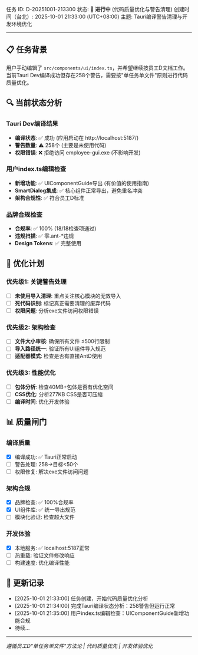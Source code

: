 任务 ID: D-20251001-213300
状态: 🔄 **进行中** (代码质量优化与警告清理)
创建时间（台北）: 2025-10-01 21:33:00 (UTC+08:00)
主题: Tauri编译警告清理与开发环境优化

---

## 📋 任务背景

用户手动编辑了 `src/components/ui/index.ts`，并希望继续按员工D文档工作。当前Tauri Dev编译成功但存在258个警告，需要按"单任务单文件"原则进行代码质量优化。

## 🔍 当前状态分析

### Tauri Dev编译结果
- **编译状态**: ✅ 成功 (应用启动在 http://localhost:5187/)
- **警告数量**: ⚠️ 258个 (主要是未使用代码)
- **权限错误**: ❌ 拒绝访问 employee-gui.exe (不影响开发)

### 用户index.ts编辑检查
- **新增功能**: ✅ UIComponentGuide导出 (有价值的使用指南)
- **SmartDialog集成**: ✅ 核心组件正常导出，避免重名冲突
- **架构合规性**: ✅ 符合员工D标准

### 品牌合规检查
- **合规率**: ✅ 100% (18/18检查项通过)
- **违规扫描**: ✅ 零.ant-*违规
- **Design Tokens**: ✅ 完整使用

## 🎯 优化计划

### 优先级1: 关键警告处理
- [ ] **未使用导入清理**: 重点关注核心模块的无效导入
- [ ] **死代码识别**: 标记真正需要清理的废弃代码
- [ ] **权限问题**: 分析exe文件访问权限错误

### 优先级2: 架构检查
- [ ] **文件大小审核**: 确保所有文件 ≤500行限制
- [ ] **导入路径统一**: 验证所有UI组件导入规范
- [ ] **适配器模式**: 检查是否有直接AntD使用

### 优先级3: 性能优化
- [ ] **包体分析**: 检查40MB+包体是否有优化空间
- [ ] **CSS优化**: 分析277KB CSS是否可压缩
- [ ] **编译时间**: 优化开发体验

## 📊 质量闸门

### 编译质量
- [x] 编译成功: ✅ Tauri正常启动
- [ ] 警告处理: 258→目标<50个
- [ ] 权限修复: 解决exe文件访问问题

### 架构合规
- [x] 品牌检查: ✅ 100%合规率
- [x] UI组件库: ✅ 统一导出规范
- [ ] 模块化验证: 检查超大文件

### 开发体验
- [x] 本地服务: ✅ localhost:5187正常
- [ ] 热重载: 验证文件修改响应
- [ ] 构建速度: 优化编译性能

## 📝 更新记录

- [2025-10-01 21:33:00] 任务创建，开始代码质量优化分析
- [2025-10-01 21:34:00] 完成Tauri编译状态分析：258警告但运行正常
- [2025-10-01 21:35:00] 用户index.ts编辑检查：UIComponentGuide新增功能合规
- 待续...

---

*遵循员工D"单任务单文件"方法论 | 代码质量优先 | 开发体验优化*